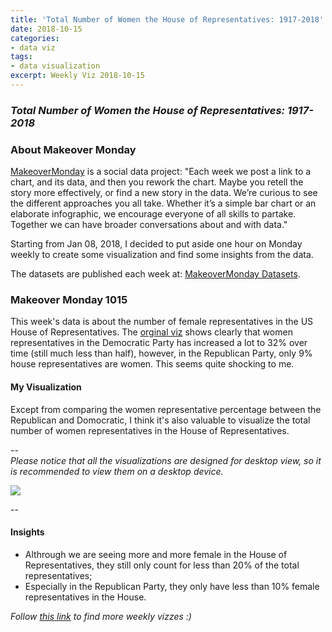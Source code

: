 ```yaml
---
title: 'Total Number of Women the House of Representatives: 1917-2018'
date: 2018-10-15
categories:
- data viz
tags:
- data visualization
excerpt: Weekly Viz 2018-10-15
---
```


### *Total Number of Women the House of Representatives: 1917-2018*


### About Makeover Monday

[MakeoverMonday](http://www.makeovermonday.co.uk/) is a social data project:
"Each week we post a link to a chart, and its data, and then you rework the chart.
Maybe you retell the story more effectively, or find a new story in the data.
We’re curious to see the different approaches you all take. Whether it’s a simple bar chart or an elaborate infographic, we encourage everyone of all skills to partake.
Together we can have broader conversations about and with data."

Starting from Jan 08, 2018, I decided to put aside one hour on Monday weekly to create some visualization and find some insights from the data.

The datasets are published each week at: [MakeoverMonday Datasets](http://www.makeovermonday.co.uk/data/).

### Makeover Monday 1015

This week's data is about the number of female representatives in the US House of Representatives. The [orginal viz](https://twitter.com/Spelk24/status/1049054474411675658) shows clearly that women representatives in the Democratic Party has increased a lot to 32% over time (still much less than half), however, in the Republican Party, only 9% house representatives are women. This seems quite shocking to me.  


#### My Visualization

Except from comparing the women representative percentage between the Republican and Domocratic, I think it's also valuable to visualize the total number of women representatives in the House of Representatives.   

--  
*Please notice that all the visualizations are designed for desktop view, so it is recommended to view them on a desktop device.*  

<div class='tableauPlaceholder' id='viz1539653852691' style='position: relative'>
<noscript><a href='#'>
  <img alt=' ' src='https:&#47;&#47;public.tableau.com&#47;static&#47;images&#47;Ma&#47;MakeOverMonday1015&#47;GenderDistributioninHouseofRepresentatives&#47;1_rss.png' style='border: none' />
</a></noscript>
<object class='tableauViz'  style='display:none;'>
  <param name='host_url' value='https%3A%2F%2Fpublic.tableau.com%2F' />
  <param name='embed_code_version' value='3' />
  <param name='site_root' value='' />
  <param name='name' value='MakeOverMonday1015&#47;GenderDistributioninHouseofRepresentatives' />
  <param name='tabs' value='no' />
  <param name='toolbar' value='yes' />
  <param name='static_image' value='https:&#47;&#47;public.tableau.com&#47;static&#47;images&#47;Ma&#47;MakeOverMonday1015&#47;GenderDistributioninHouseofRepresentatives&#47;1.png' />
  <param name='animate_transition' value='yes' />
  <param name='display_static_image' value='yes' />
  <param name='display_spinner' value='yes' />
  <param name='display_overlay' value='yes' />
  <param name='display_count' value='yes' />
</object></div>            
<script type='text/javascript'>      
  var divElement = document.getElementById('viz1539653852691');     
  var vizElement = divElement.getElementsByTagName('object')[0];      
  vizElement.style.width='800px';vizElement.style.height='827px';      
  var scriptElement = document.createElement('script');               
  scriptElement.src = 'https://public.tableau.com/javascripts/api/viz_v1.js';     
  vizElement.parentNode.insertBefore(scriptElement, vizElement);              
</script>  


--  

#### Insights
* Althrough we are seeing more and more female in the House of Representatives, they still only count for less than 20% of the total representatives;  
* Especially in the Republican Party, they only have less than 10% female representatives in the House.   


*Follow [this link](https://yudong-94.github.io/personal-website/project/MakeOverMonday2018/) to find more weekly vizzes :)*